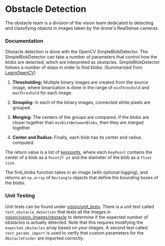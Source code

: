 # Obstacle Detection

The obstacle team is a division of the vision team dedicated to detecting
and classifying objects in images taken by the drone's RealSense cameras.

### Documentation

Obstacle detection is done with the OpenCV SimpleBlobDetector. 
The SimpleBlobDetector can take a number of parameters that control how the
blobs are detected, which are interpreted as obstacles. 
SimpleBlobDetector follows a number of steps in
order to find blobs:
(Summarized from [LearnOpenCV](learnopencv.com/blob-detection-using-opencv-python-c/))

1. **Thresholding:** Multiple binary images are created from the source image, where binarization is done in the range of `minThreshold` and `maxThreshold` for each image.

2. **Grouping:** In each of the binary images, connected white pixels are grouped.

3. **Merging:** The centers of the groups are compared. If the blobs are closer
together than `minDistBetweenBlobs`, then they are merged together.

4. **Center and Radius:** Finally, each blob has its center and radius computed.

The return value is a list of [keypoints](docs.opencv.org/2.4/modules/features2d/doc/common_interfaces_of_feature_detectors.html#keypoint), 
where each `KeyPoint` contains the center of a blob as a `Point2f pt` and the
diameter of the blob as a `float size`.

The find_blobs function takes in an image (with optional logging), and returns
an `np.array` of `Rectangle` objects that define the bounding boxes of the blobs.

### Unit Testing

Unit tests can be found under [vision/unit_tests](vision/unit_tests).
There is a unit test called `test_obstacle_detection` that tests all the
images in [vision/vision_images/obstacle](vision/blob/samples) to determine if the
expected number of obstacles is actually detected. Note that this requires modifying
the `expected_obstacles` array based on your images. A second test called 
`test_params_import` is used to verify that custom parameters for the `ObstacleFinder`
are imported correctly.
